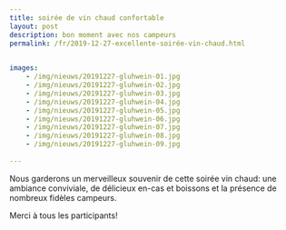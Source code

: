 ```yaml
---
title: soirée de vin chaud confortable
layout: post
description: bon moment avec nos campeurs
permalink: /fr/2019-12-27-excellente-soirée-vin-chaud.html

    
images: 
    - /img/nieuws/20191227-gluhwein-01.jpg
    - /img/nieuws/20191227-gluhwein-02.jpg
    - /img/nieuws/20191227-gluhwein-03.jpg
    - /img/nieuws/20191227-gluhwein-04.jpg
    - /img/nieuws/20191227-gluhwein-05.jpg
    - /img/nieuws/20191227-gluhwein-06.jpg
    - /img/nieuws/20191227-gluhwein-07.jpg
    - /img/nieuws/20191227-gluhwein-08.jpg
    - /img/nieuws/20191227-gluhwein-09.jpg
    
---
```


Nous garderons un merveilleux souvenir de cette soirée vin chaud: une ambiance conviviale, de délicieux en-cas et boissons et la présence de nombreux fidèles campeurs.

Merci à tous les participants! 


